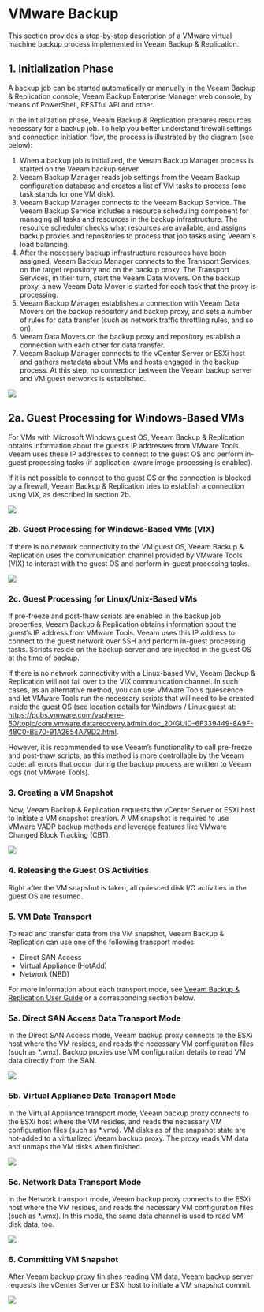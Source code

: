# VMware Backup

This section provides a step-by-step description of a VMware virtual machine backup process implemented in Veeam Backup & Replication.

## 1. Initialization Phase

A backup job can be started automatically or manually in the Veeam Backup & Replication console, Veeam Backup Enterprise Manager web console, by means of PowerShell, RESTful API and other.

In the initialization phase, Veeam Backup & Replication prepares resources necessary for a backup job. To help you better understand firewall settings and connection initiation flow, the process is illustrated by the diagram (see below):

1.  When a backup job is initialized, the Veeam Backup Manager process is started on the Veeam backup server.
2.  Veeam Backup Manager reads job settings from the Veeam Backup configuration database and creates a list of VM tasks to process (one task stands for one VM disk).
3.  Veeam Backup Manager connects to the Veeam Backup Service. The Veeam Backup Service includes a resource scheduling component for managing all tasks and resources in the backup infrastructure. The resource scheduler checks what resources are available, and assigns backup proxies and repositories to process that job tasks using Veeam's load balancing.
4.  After the necessary backup infrastructure resources have been assigned, Veeam Backup Manager connects to the Transport Services on the target repository and on the backup proxy. The Transport Services, in their turn, start the Veeam Data Movers. On the backup proxy, a new Veeam Data Mover is started for each task that the proxy is processing.
5.  Veeam Backup Manager establishes a connection with Veeam Data Movers on the backup repository and backup proxy, and sets a number of rules for data transfer (such as network traffic throttling rules, and so on).
6.  Veeam Data Movers on the backup proxy and repository establish a connection with each other for data transfer.
7.  Veeam Backup Manager connects to the vCenter Server or ESXi host and gathers metadata about VMs and hosts engaged in the backup process. At this step, no connection between the Veeam backup server and VM guest networks is established.

![](backup_image49.png)

## 2a. Guest Processing for Windows-Based VMs

For VMs with Microsoft Windows guest OS, Veeam Backup & Replication obtains information about the guest’s IP addresses from VMware Tools. Veeam uses these IP addresses to connect to the guest OS and perform in-guest processing tasks (if application-aware image processing is enabled).

If it is not possible to connect to the guest OS or the connection is blocked by a firewall, Veeam Backup & Replication tries to establish a connection using VIX, as described in section 2b.

![](backup_image50.png)

### 2b. Guest Processing for Windows-Based VMs (VIX)

If there is no network connectivity to the VM guest OS, Veeam Backup & Replication uses the communication channel provided by VMware Tools (VIX) to interact with the guest OS and perform in-guest processing tasks.

![](backup_image51.png)

### 2c. Guest Processing for Linux/Unix-Based VMs

If pre-freeze and post-thaw scripts are enabled in the backup job properties, Veeam Backup & Replication obtains information about the guest’s IP address from VMware Tools. Veeam uses this IP address to connect to the guest network over SSH and perform in-guest processing tasks. Scripts reside on the backup server and are injected in the guest OS at the time of backup.

If there is no network connectivity with a Linux-based VM, Veeam Backup & Replication will not fail over to the VIX communication channel. In such cases, as an alternative method, you can use VMware Tools quiescence and let VMware Tools run the necessary scripts that will need to be created inside the guest OS (see location details for Windows / Linux guest at: <https://pubs.vmware.com/vsphere-50/topic/com.vmware.datarecovery.admin.doc_20/GUID-6F339449-8A9F-48C0-BE70-91A2654A79D2.html>.

However, it is recommended to use Veeam’s functionality to call
pre-freeze and post-thaw scripts, as this method is more controllable by
the Veeam code: all errors that occur during the backup process are
written to Veeam logs (not VMware Tools).

### 3. Creating a VM Snapshot

Now, Veeam Backup & Replication requests the vCenter Server or ESXi host
to initiate a VM snapshot creation. A VM snapshot is required to use
VMware VADP backup methods and leverage features like VMware Changed
Block Tracking (CBT).

![](backup_image52.png)

### 4. Releasing the Guest OS Activities

Right after the VM snapshot is taken, all quiesced disk I/O activities
in the guest OS are resumed.

### 5. VM Data Transport

To read and transfer data from the VM snapshot, Veeam Backup &
Replication can use one of the following transport modes:

- Direct SAN Access
- Virtual Appliance (HotAdd)
- Network (NBD)

For more information about each transport mode, see [Veeam Backup & Replication User Guide](https://helpcenter.veeam.com/docs/backup/vsphere/transport_modes.html?ver=95) or a corresponding section below.

### 5a. Direct SAN Access Data Transport Mode

In the Direct SAN Access mode, Veeam backup proxy connects to the ESXi
host where the VM resides, and reads the necessary VM configuration
files (such as \*.vmx). Backup proxies use VM configuration details to
read VM data directly from the SAN.

![](backup_image53.png)

### 5b. Virtual Appliance Data Transport Mode

In the Virtual Appliance transport mode, Veeam backup proxy connects to
the ESXi host where the VM resides, and reads the necessary VM
configuration files (such as \*.vmx). VM disks as of the snapshot state
are hot-added to a virtualized Veeam backup proxy. The proxy reads VM
data and unmaps the VM disks when finished.

![](backup_image54.png)

### 5c. Network Data Transport Mode

In the Network transport mode, Veeam backup proxy connects to the ESXi
host where the VM resides, and reads the necessary VM configuration
files (such as \*.vmx). In this mode, the same data channel is used to
read VM disk data, too.

![](backup_image55.png)

### 6. Committing VM Snapshot

After Veeam backup proxy finishes reading VM data, Veeam backup server
requests the vCenter Server or ESXi host to initiate a VM snapshot
commit.

![](backup_image56.png)

